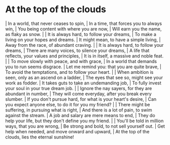 # At the top of the clouds

| In a world, that never ceases to spin,
| In a time, that forces you to always win,
| You being content with where you are now,
| Will earn you the name, as flaky as snow.
| 
| It is always hard, to follow your dreams,
| To make a living on your hopes and dreams.
| It might mean, to have a simple living,
| Away from the race, of abundant craving.
| 
| It is always hard, to follow your dreams,
| There are many voices, to silence your dreams,
| A life that reflects, your values and principles,
| It is in itself, a massive and noble feat.
| 
| To move slowly with peace, and with grace,
| In a world that demands you to run seems disgrace.
| Let me remind you: that you are quite brave,
| To avoid the temptations, and to follow your heart.
| 
| When ambition is seen, only as an ascend on a ladder,
| The eyes that see so, might see your work as fodder.
| It takes guts to take an undemanding job,
| To fully invest your soul in your true dream job.
| 
| Ignore the nay sayers, for they are abundant in number,
| They will come everyday, after you break every slumber.
| If you don't pursue hard, for what is your heart's desire,
| Can you expect anyone else, to do it for you my friend?
| 
| There might be suffering, in pursuing what is right,
| And there is a lot of pain, to swim against the stream.
| A job and salary are mere means to end,
| They do help your life, but they don't define you my friend.
| 
| You'll be told in million ways, that you are wrong,
| Be strong and bold, to not sell yourself out.
| Get help when needed, and move onward and upward,
| At the top of the clouds, lies the eternal sunshine!